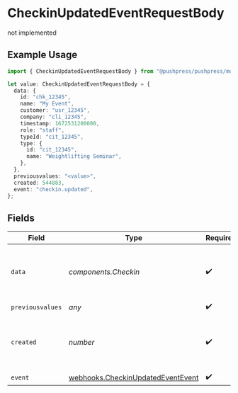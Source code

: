 # CheckinUpdatedEventRequestBody

not implemented

## Example Usage

```typescript
import { CheckinUpdatedEventRequestBody } from "@pushpress/pushpress/models/webhooks";

let value: CheckinUpdatedEventRequestBody = {
  data: {
    id: "chk_12345",
    name: "My Event",
    customer: "usr_12345",
    company: "cli_12345",
    timestamp: 1672531200000,
    role: "staff",
    typeId: "cit_12345",
    type: {
      id: "cit_12345",
      name: "Weightlifting Seminar",
    },
  },
  previousvalues: "<value>",
  created: 544883,
  event: "checkin.updated",
};
```

## Fields

| Field                                                                                  | Type                                                                                   | Required                                                                               | Description                                                                            |
| -------------------------------------------------------------------------------------- | -------------------------------------------------------------------------------------- | -------------------------------------------------------------------------------------- | -------------------------------------------------------------------------------------- |
| `data`                                                                                 | *components.Checkin*                                                                   | :heavy_check_mark:                                                                     | Checkin for a class, event, appointment or an open facility                            |
| `previousvalues`                                                                       | *any*                                                                                  | :heavy_check_mark:                                                                     | N/A                                                                                    |
| `created`                                                                              | *number*                                                                               | :heavy_check_mark:                                                                     | Unix timestamp representing when the event was created                                 |
| `event`                                                                                | [webhooks.CheckinUpdatedEventEvent](../../models/webhooks/checkinupdatedeventevent.md) | :heavy_check_mark:                                                                     | N/A                                                                                    |